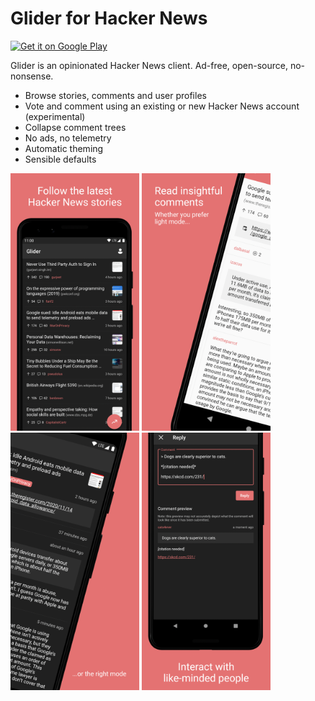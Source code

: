 # Glider for Hacker News

[![Get it on Google Play][Play Store Badge]][Play Store]

Glider is an opinionated Hacker News client. Ad-free, open-source, no-nonsense.

- Browse stories, comments and user profiles
- Vote and comment using an existing or new Hacker News account (experimental)
- Collapse comment trees
- No ads, no telemetry
- Automatic theming
- Sensible defaults

<p>
  <img width="206px" src="./promotional/mockup-1.png">
  <img width="206px" src="./promotional/mockup-2.png">
  <img width="206px" src="./promotional/mockup-3.png">
  <img width="206px" src="./promotional/mockup-4.png">
</p>

[Play Store]: https://play.google.com/store/apps/details?id=nl.viter.glider
[Play Store Badge]: https://play.google.com/intl/en_us/badges/images/badge_new.png
